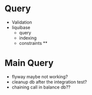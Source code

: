 # Query 
 - Validation
 - liquibase
	- query
	- indexing
	- constraints ** 

# Main Query
 - flyway maybe not working? 
 - cleanup db after the integration test?
 - chaining call in balance db?? 
	